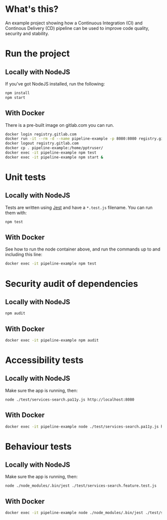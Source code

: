 # What's this?
An example project showing how a Continuous Integration (CI) and Continous Delivery (CD) pipeline can be used to improve code quality, security and stability.

# Run the project
## Locally with NodeJS
If you've got NodeJS installed, run the following:
```bash
npm install
npm start
```
## With Docker
There is a pre-built image on gitlab.com you can run.
```bash
docker login registry.gitlab.com
docker run -it --rm -d --name pipeline-example -p 8080:8080 registry.gitlab.com/patheard/pipeline-example/node-puppeteer:latest
docker logout registry.gitlab.com
docker cp . pipeline-example:/home/pptruser/
docker exec -it pipeline-example npm test
docker exec -it pipeline-example npm start &
```

# Unit tests
## Locally with NodeJS
Tests are written using [Jest](https://jestjs.io/docs/en/getting-started) and have a `*.test.js` filename.  You can run them with:
```bash
npm test
```
## With Docker
See how to run the node container above, and run the commands up to and including this line:
```bash
docker exec -it pipeline-example npm test
```

# Security audit of dependencies
## Locally with NodeJS
```bash
npm audit
```
## With Docker
```bash
docker exec -it pipeline-example npm audit
```

# Accessibility tests
## Locally with NodeJS
Make sure the app is running, then:
```bash
node ./test/services-search.pa11y.js http://localhost:8080
```
## With Docker
```bash
docker exec -it pipeline-example node ./test/services-search.pa11y.js http://localhost:8080
```

# Behaviour tests
## Locally with NodeJS
Make sure the app is running, then:
```bash
node ./node_modules/.bin/jest ./test/services-search.feature.test.js
```
## With Docker
```bash
docker exec -it pipeline-example node ./node_modules/.bin/jest ./test/services-search.feature.test.js
```
